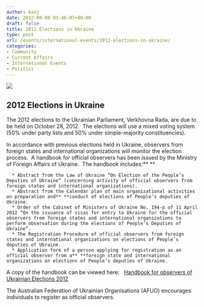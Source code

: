 ```yaml
---
author: bazj
date: 2012-08-08 03:46:07+00:00
draft: false
title: 2012 Elections in Ukraine
type: post
url: /events/international-events/2012-elections-in-ukraine/
categories:
- Community
- Current Affairs
- International Events
- Politics
---
```


[![](http://www.ozeukes.com/wp-content/uploads/2012/08/Emblem_of_the_Central_Election_Commission_of_Ukraine1.jpg)
](http://www.ozeukes.com/wp-content/uploads/2012/08/Emblem_of_the_Central_Election_Commission_of_Ukraine1.jpg)


## 2012 Elections in Ukraine


The 2012 elections to the Ukrainian Parliament, Verkhovna Rada, are due to be held on October 28, 2012.  The elections will use a mixed voting system (50% under party lists and 50% under simple-majority constituencies).

In accordance with previous elections held in Ukraine, observers from foreign states and international organizations will monitor the election process.  A handbook for official observers has been issued by the Ministry of Foreign Affairs of Ukraine.  The handbook includes:** **



	  * Abstract from the Law of Ukraine “On Election of the People’s Deputies of Ukraine” (concerning activity of official observers from foreign states and international organizations).
	  * Abstract from the Calendar plan of main organizational activities on preparation and** **conduct of elections of People’s deputies of Ukraine.
	  * Order of the Cabinet of Ministers of Ukraine No. 194-р of 11 April 2012 “On the issuance of visas for entry to Ukraine for the official observers from foreign states and international organizations to perform observation during the elections of People’s Deputies of Ukraine”.
	  * The Registration Procedure of official observers from foreign states and international organizations on elections of People’s deputies of Ukraine.
	  * Application form of a person applying for registration as an official observer from a** **foreign state and international organizations on elections of People’s deputies of Ukraine.

A copy of the handbook can be viewed here:   [Handbook for observers of Ukrainian Elections 2012](http://www.ozeukes.com/wp-content/uploads/2012/08/Handbook-for-observers-of-Ukrainian-Elections-2012.pdf)

The Australian Federation of Ukrainian Organisations (AFUO) encourages individuals to register as official observers.
